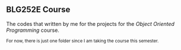 ## BLG252E Course

The codes that written by me for the projects for the _Object Oriented Programming_ course.

<sub> 
For now, there is just one folder since I am taking the course this semester.
</sub>
